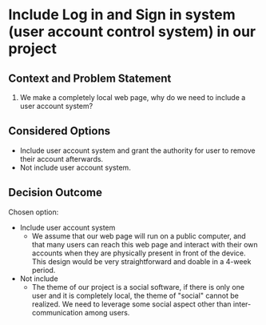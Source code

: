 # Include Log in and Sign in system (user account control system) in our project

## Context and Problem Statement

1. We make a completely local web page, why do we need to include a user account system?

## Considered Options

- Include user account system and grant the authority for user to remove their account afterwards.
- Not include user account system.

## Decision Outcome

Chosen option: 
- Include user account system 
  - We assume that our web page will run on a public computer, and that many users can reach this web page and interact with their own accounts when they are physically present in front of the device. This design would be very straightforward and doable in a 4-week period.
- Not include
  - The theme of our project is a social software, if there is only one user and it is completely local, the theme of "social" cannot be realized. We need to leverage some social aspect other than inter-communication among users.
